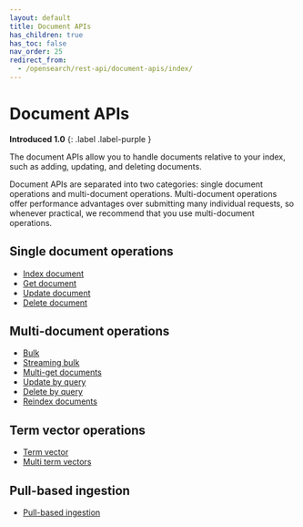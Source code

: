 ```yaml
---
layout: default
title: Document APIs
has_children: true
has_toc: false
nav_order: 25
redirect_from:
  - /opensearch/rest-api/document-apis/index/
---
```


# Document APIs
**Introduced 1.0**
{: .label .label-purple }

The document APIs allow you to handle documents relative to your index, such as adding, updating, and deleting documents.

Document APIs are separated into two categories: single document operations and multi-document operations. Multi-document operations offer performance advantages over submitting many individual requests, so whenever practical, we recommend that you use multi-document operations.

## Single document operations

- [Index document]({{site.url}}{{site.baseurl}}/api-reference/document-apis/index-document/)
- [Get document]({{site.url}}{{site.baseurl}}/api-reference/document-apis/get-documents/)
- [Update document]({{site.url}}{{site.baseurl}}/api-reference/document-apis/update-document/)
- [Delete document]({{site.url}}{{site.baseurl}}/api-reference/document-apis/delete-document/)

## Multi-document operations

- [Bulk]({{site.url}}{{site.baseurl}}/api-reference/document-apis/bulk/)
- [Streaming bulk]({{site.url}}{{site.baseurl}}/api-reference/document-apis/bulk-streaming/)
- [Multi-get documents]({{site.url}}{{site.baseurl}}/api-reference/document-apis/multi-get/)
- [Update by query]({{site.url}}{{site.baseurl}}/api-reference/document-apis/update-by-query/)
- [Delete by query]({{site.url}}{{site.baseurl}}/api-reference/document-apis/delete-by-query/)
- [Reindex documents]({{site.url}}{{site.baseurl}}/api-reference/document-apis/reindex/)

## Term vector operations

- [Term vector]({{site.url}}{{site.baseurl}}/api-reference/document-apis/termvector/)
- [Multi term vectors]({{site.url}}{{site.baseurl}}/api-reference/document-apis/mtermvectors/)

## Pull-based ingestion

- [Pull-based ingestion]({{site.url}}{{site.baseurl}}/api-reference/document-apis/pull-based-ingestion/)
